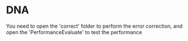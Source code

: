 # DNA 

You need to open the 'correct' folder to perform the error correction, and open the 'PerformanceEvaluate' to test the performance
